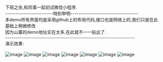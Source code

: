 下班之余,和同事一起初试微信小程序.<br/>
------------------------特别申明----------------------------------<br/>
本demo所有界面均是采用github上的布局代码,接口也是网络上的,我们只是在此基础上稍微修改<br/>
因为山寨的demo地址实在太多,在此就不一一贴出了.<br/>
-----------------------------------------------------------------<br/>
演示效果:<br/><br/>
![image](https://github.com/pheromone/FirstWeChat--github/blob/master/githubImg/0.png) 
![image](https://github.com/pheromone/FirstWeChat--github/blob/master/githubImg/1.png) 
![image](https://github.com/pheromone/FirstWeChat--github/blob/master/githubImg/2.png) 
![image](https://github.com/pheromone/FirstWeChat--github/blob/master/githubImg/3.png) 
![image](https://github.com/pheromone/FirstWeChat--github/blob/master/githubImg/4.png) 
![image](https://github.com/pheromone/FirstWeChat--github/blob/master/githubImg/5.png) 
![image](https://github.com/pheromone/FirstWeChat--github/blob/master/githubImg/6.png) 
